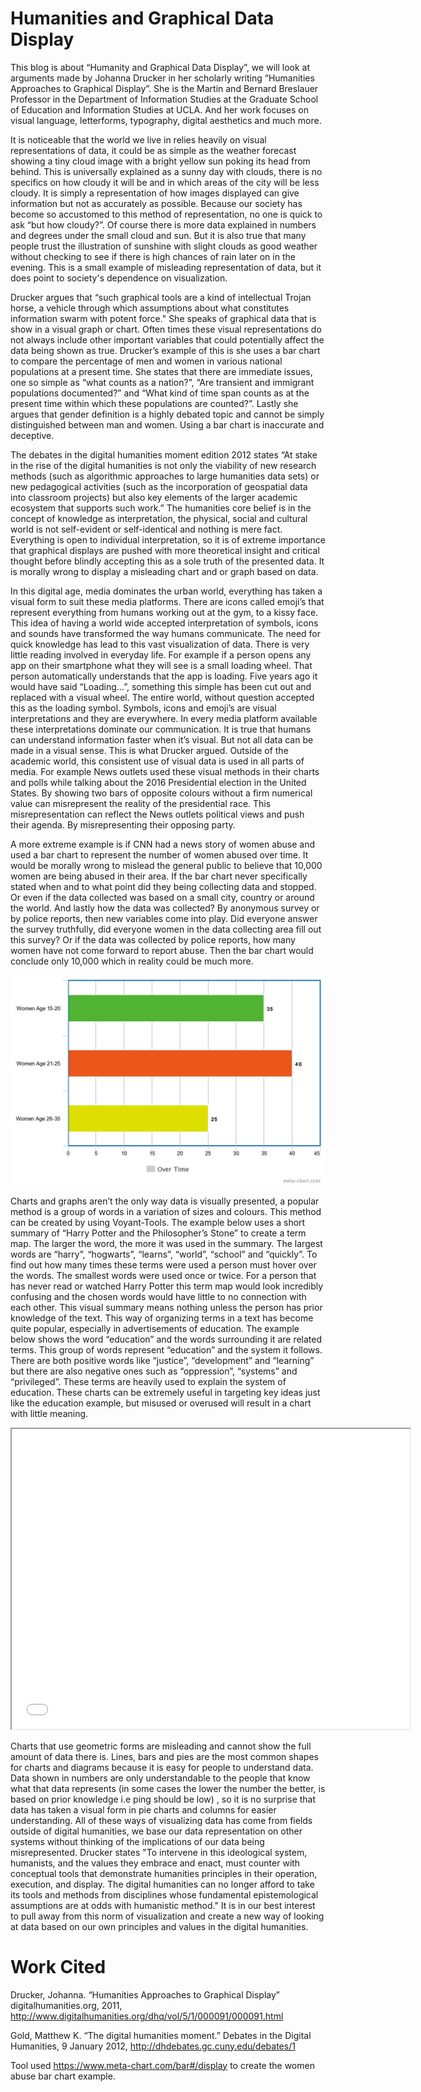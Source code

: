 # Humanities and Graphical Data Display


This blog is about “Humanity and Graphical Data Display”, we will look at arguments made by Johanna Drucker in her scholarly writing “Humanities Approaches to Graphical Display”. She is the Martin and Bernard Breslauer Professor in the Department of Information Studies at the Graduate School of Education and Information Studies at UCLA. And her work focuses on visual language, letterforms, typography, digital aesthetics and much more. 

It is noticeable that the world we live in relies heavily on visual representations of data, it could be as simple as the weather forecast showing a tiny cloud image with a bright yellow sun poking its head from behind. This is universally explained as a sunny day with clouds, there is no specifics on how cloudy it will be and in which areas of the city will be less cloudy. It is simply a representation of how images displayed can give information but not as accurately as possible. Because our society has become so accustomed to this method of representation, no one is quick to ask “but how cloudy?”. Of course there is more data explained in numbers and degrees under the small cloud and sun. But it is also true that many people trust the illustration of sunshine with slight clouds as good weather without checking to see if there is high chances of rain later on in the evening. This is a small example of misleading representation of data, but it does point to society's dependence on visualization. 

Drucker argues that “such graphical tools are a kind of intellectual Trojan horse, a vehicle through which assumptions about what constitutes information swarm with potent force." She speaks of graphical data that is show in a visual graph or chart. Often times these visual representations do not always include other important variables that could potentially affect the data being shown as true. Drucker’s example of this is she uses a bar chart to compare the percentage of men and women in various national populations at a present time. She states that there are immediate issues, one so simple as “what counts as a nation?”, “Are transient and immigrant populations documented?” and “What kind of time span counts as at the present time within which these populations are counted?”. Lastly she argues that gender definition is a highly debated topic and cannot be simply distinguished between man and women. Using a bar chart is inaccurate and deceptive. 
	
The debates in the digital humanities moment edition 2012 states “At stake in the rise of the digital humanities is not only the viability of new research methods (such as algorithmic approaches to large humanities data sets) or new pedagogical activities (such as the incorporation of geospatial data into classroom projects) but also key elements of the larger academic ecosystem that supports such work.” The humanities core belief is in the concept of knowledge as interpretation, the physical, social and cultural world is not self-evident or self-identical and nothing is mere fact. Everything is open to individual interpretation, so it is of extreme importance that graphical displays are pushed with more theoretical insight and critical thought before blindly accepting this as a sole truth of the presented data. It is morally wrong to display a misleading chart and or graph based on data. 

In this digital age, media dominates the urban world, everything has taken a visual form to suit these media platforms. There are icons called emoji’s that represent everything from humans working out at the gym, to a kissy face. This idea of having a world wide accepted interpretation of symbols, icons and sounds have transformed the way humans communicate. The need for quick knowledge has lead to this vast visualization of data. There is very little reading involved in everyday life. For example if a person opens any app on their smartphone what they will see is a small loading wheel. That person automatically understands that the app is loading. Five years ago it would have said “Loading…”, something this simple has been cut out and replaced with a visual wheel. The entire world, without question accepted this as the loading symbol.  Symbols, icons and emoji’s are visual interpretations and they are everywhere. In every media platform available these interpretations dominate our communication. It is true that humans can understand information faster when it’s visual. But not all data can be made in a visual sense. This is what Drucker argued. Outside of the academic world, this consistent use of visual data is used in all parts of media. For example News outlets used these visual methods in their charts and polls while talking about the 2016 Presidential election in the United States. By showing two bars of opposite colours without a firm numerical value can misrepresent the reality of the presidential race. This misrepresentation can reflect the News outlets political views and push their agenda. By misrepresenting their opposing party. 

A more extreme example is if CNN had a news story of women abuse and used a bar chart to represent the number of women abused over time. It would be morally wrong to mislead the general public to believe that 10,000 women are being abused in their area. If the bar chart never specifically stated when and to what point did they being collecting data and stopped. Or even if the data collected was based on a small city, country or around the world. And lastly how the data was collected? By anonymous survey or by police reports, then new variables come into play. Did everyone answer the survey truthfully, did everyone women in the data collecting area fill out this survey? Or if the data was collected by police reports, how many women have not come forward to report abuse. Then the bar chart would conclude only 10,000 which in reality could be much more. 

<img src="meta-chart.jpeg" alt="example img">

Charts and graphs aren’t the only way data is visually presented, a popular method is a group of words in a variation of sizes and colours. This method can be created by using Voyant-Tools. The example below uses a short summary of “Harry Potter and the Philosopher’s Stone” to create a term map. The larger the word, the more it was used in the summary. The largest words are “harry”, “hogwarts”, “learns”, “world”, “school” and “quickly”. To find out how many times these terms were used a person must hover over the words. The smallest words were used once or twice. For a person that has never read or watched Harry Potter this term map would look incredibly confusing and the chosen words would have little to no connection with each other. This visual summary means nothing unless the person has prior knowledge of the text. This way of organizing terms in a text has become quite popular, especially in advertisements of education. The example below shows the word “education” and the words surrounding it are related terms. This group of words represent “education” and the system it follows. There are both positive words like “justice”, “development” and “learning” but there are also negative ones such as “oppression”, “systems” and “privileged”. These terms are heavily used to explain the system of education. These charts can be extremely useful in targeting key ideas just like the education example, but misused or overused will result in a chart with little meaning.  

<iframe style='width: 637px; height: 480px;' src='//voyant-tools.org/tool/Cirrus/?visible=65&corpus=27b2fcd18269cbe6ee30f06ee83c6e00'></iframe>

Charts that use geometric forms are misleading and cannot show the full amount of data there is. Lines, bars and pies are the most common shapes for charts and diagrams because it is easy for people to understand data. Data shown in numbers are only understandable to the people that know what that data represents (in some cases the lower the number the better, is based on prior knowledge i.e ping should be low) , so it is no surprise that data has taken a visual form in pie charts and columns for easier understanding.  All of these ways of visualizing data has come from fields outside of digital humanities, we base our data representation on other systems without thinking of the implications of our data being misrepresented. Drucker states "To intervene in this ideological system, humanists, and the values they embrace and enact, must counter with conceptual tools that demonstrate humanities principles in their operation, execution, and display. The digital humanities can no longer afford to take its tools and methods from disciplines whose fundamental epistemological assumptions are at odds with humanistic method." It is in our best interest to pull away from this norm of visualization and create a new way of looking at data based on our own principles and values in the digital humanities.


# Work Cited

Drucker, Johanna. “Humanities Approaches to Graphical Display” digitalhumanities.org, 2011, http://www.digitalhumanities.org/dhq/vol/5/1/000091/000091.html 

Gold, Matthew K. “The digital humanities moment.” Debates in the Digital Humanities, 9 January 2012, http://dhdebates.gc.cuny.edu/debates/1  

Tool used https://www.meta-chart.com/bar#/display to create the women abuse bar chart example. 


